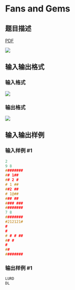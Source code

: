 # Fans and Gems

## 题目描述

[problemUrl]: https://uva.onlinejudge.org/index.php?option=com_onlinejudge&Itemid=8&category=14&page=show_problem&problem=1215

[PDF](https://uva.onlinejudge.org/external/102/p10274.pdf)

![](https://cdn.luogu.com.cn/upload/vjudge_pic/UVA10274/0f194d89f56073dade54bb73864e52b0a084352b.png)

## 输入输出格式

### 输入格式

![](https://cdn.luogu.com.cn/upload/vjudge_pic/UVA10274/ebede9c0b922103864780fe9fe65fb674d18615a.png)

### 输出格式

![](https://cdn.luogu.com.cn/upload/vjudge_pic/UVA10274/74f09bafe770976141ce7d714c176c0d5ab1a746.png)

## 输入输出样例

### 输入样例 #1

```cpp
2
9 8
########
## 1##
## 2 #
# 1 ##
##2 ##
# 1@##
### ##
#### ###
########
7 8
########
#212121#
#
#
# # # ##
## #
#
##
########
```


### 输出样例 #1

```cpp
LURD
DL
```



